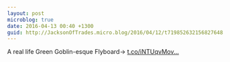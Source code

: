 ```yaml
---
layout: post
microblog: true
date: 2016-04-13 00:40 +1300
guid: http://JacksonOfTrades.micro.blog/2016/04/12/t719852632156827648.html
---
```

A real life Green Goblin-esque Flyboard→ [t.co/iNTUqvMov...](https://t.co/iNTUqvMovJ)
